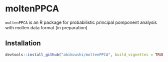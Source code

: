 # moltenPPCA

`moltenPPCA` is an R package for probabilistic principal pomponent analysis with molten data format (in preparation)

## Installation
~~~R
devtools::install_github("abikoushi/moltenPPCA", build_vignettes = TRUE)
~~~
